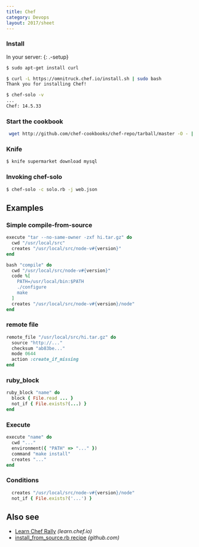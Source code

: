 ```yaml
---
title: Chef
category: Devops
layout: 2017/sheet
---
```


### Install

In your server:
{: .-setup}

```bash
$ sudo apt-get install curl
```

```bash
$ curl -L https://omnitruck.chef.io/install.sh | sudo bash
Thank you for installing Chef!
```

```bash
$ chef-solo -v
...
Chef: 14.5.33
```

### Start the cookbook

```bash
 wget http://github.com/chef-cookbooks/chef-repo/tarball/master -O - | tar xzf - --strip-components=1
```

### Knife

```bash
$ knife supermarket download mysql
```

### Invoking chef-solo

```bash
$ chef-solo -c solo.rb -j web.json
```

## Examples

### Simple compile-from-source

```ruby
execute "tar --no-same-owner -zxf hi.tar.gz" do
  cwd "/usr/local/src"
  creates "/usr/local/src/node-v#{version}"
end
```

```ruby
bash "compile" do
  cwd "/usr/local/src/node-v#{version}"
  code %[
    PATH=/usr/local/bin:$PATH
    ./configure
    make
  ]
  creates "/usr/local/src/node-v#{version}/node"
end
```

### remote file

```ruby
remote_file "/usr/local/src/hi.tar.gz" do
  source "http://..."
  checksum "ab83be..."
  mode 0644
  action :create_if_missing
end
```

### ruby_block

```ruby
ruby_block "name" do
  block { File.read ... }
  not_if { File.exists?(...) }
end
```

### Execute

```ruby
execute "name" do
  cwd "..."
  environment({ "PATH" => "..." })
  command "make install"
  creates "..."
end
```

### Conditions

```ruby
  creates "/usr/local/src/node-v#{version}/node"
  not_if { File.exists?('...') }
```

## Also see

* [Learn Chef Rally](https://learn.chef.io) _(learn.chef.io)_
* [install_from_source.rb recipe](https://github.com/mdxp/nodejs-cookbook/blob/master/recipes/install_from_source.rb) _(github.com)_
